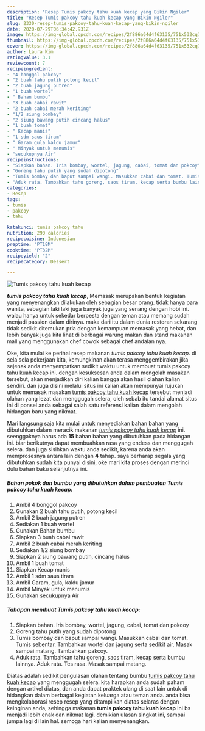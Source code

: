 ```yaml
---
description: "Resep Tumis pakcoy tahu kuah kecap yang Bikin Ngiler"
title: "Resep Tumis pakcoy tahu kuah kecap yang Bikin Ngiler"
slug: 2330-resep-tumis-pakcoy-tahu-kuah-kecap-yang-bikin-ngiler
date: 2020-07-29T06:34:42.931Z
image: https://img-global.cpcdn.com/recipes/2f886a64d4f63135/751x532cq70/tumis-pakcoy-tahu-kuah-kecap-foto-resep-utama.jpg
thumbnail: https://img-global.cpcdn.com/recipes/2f886a64d4f63135/751x532cq70/tumis-pakcoy-tahu-kuah-kecap-foto-resep-utama.jpg
cover: https://img-global.cpcdn.com/recipes/2f886a64d4f63135/751x532cq70/tumis-pakcoy-tahu-kuah-kecap-foto-resep-utama.jpg
author: Laura Kim
ratingvalue: 3.1
reviewcount: 7
recipeingredient:
- "4 bonggol pakcoy"
- "2 buah tahu putih potong kecil"
- "2 buah jagung putren"
- "1 buah wortel"
- " Bahan bumbu"
- "3 buah cabai rawit"
- "2 buah cabai merah keriting"
- "1/2 siung bombay"
- "2 siung bawang putih cincang halus"
- "1 buah tomat"
- " Kecap manis"
- "1 sdm saus tiram"
- " Garam gula kaldu jamur"
- " Minyak untuk menumis"
- "secukupnya Air"
recipeinstructions:
- "Siapkan bahan. Iris bombay, wortel, jagung, cabai, tomat dan pokcoy"
- "Goreng tahu putih yang sudah dipotong"
- "Tumis bombay dan baput sampai wangi. Masukkan cabai dan tomat. Tumis sebentar. Tambahkan wortel dan jagung serta sedikit air. Masak sampai matang. Tambahkan pakcoy."
- "Aduk rata. Tambahkan tahu goreng, saos tiram, kecap serta bumbu lainnya. Aduk rata. Tes rasa. Masak sampai matang."
categories:
- Resep
tags:
- tumis
- pakcoy
- tahu

katakunci: tumis pakcoy tahu 
nutrition: 290 calories
recipecuisine: Indonesian
preptime: "PT18M"
cooktime: "PT32M"
recipeyield: "2"
recipecategory: Dessert

---
```



![Tumis pakcoy tahu kuah kecap](https://img-global.cpcdn.com/recipes/2f886a64d4f63135/751x532cq70/tumis-pakcoy-tahu-kuah-kecap-foto-resep-utama.jpg)

<b><i>tumis pakcoy tahu kuah kecap</i></b>, Memasak merupakan bentuk kegiatan yang menyenangkan dilakukan oleh sebagian besar orang. tidak hanya para wanita, sebagian laki laki juga banyak juga yang senang dengan hobi ini. walau hanya untuk sekedar berpesta dengan teman atau memang sudah menjadi passion dalam dirinya. maka dari itu dalam dunia restoran sekarang tidak sedikit ditemukan pria dengan kemampuan memasak yang hebat, dan lebih banyak juga kita lihat di berbagai warung makan dan stand makanan mall yang menggunakan chef cowok sebagai chef andalan nya.

Oke, kita mulai ke perihal resep makanan <i>tumis pakcoy tahu kuah kecap</i>. di sela sela pekerjaan kita, kemungkinan akan terasa menggembirakan jika sejenak anda menyempatkan sedikit waktu untuk membuat tumis pakcoy tahu kuah kecap ini. dengan kesuksesan anda dalam mengolah masakan tersebut, akan menjadikan diri kalian bangga akan hasil olahan kalian sendiri. dan juga disini melalui situs ini kalian akan mempunyai rujukan untuk memasak masakan <u>tumis pakcoy tahu kuah kecap</u> tersebut menjadi olahan yang lezat dan menggugah selera, oleh sebab itu tandai alamat situs ini di ponsel anda sebagai salah satu referensi kalian dalam mengolah hidangan baru yang nikmat.




Mari langsung saja kita mulai untuk menyediakan bahan bahan yang dibutuhkan dalam meracik makanan <u><i>tumis pakcoy tahu kuah kecap</i></u> ini. seenggaknya harus ada <b>15</b> bahan bahan yang dibutuhkan pada hidangan ini. biar berikutnya dapat membuahkan rasa yang endess dan menggugah selera. dan juga sisihkan waktu anda sedikit, karena anda akan memprosesnya antara lain dengan <b>4</b> tahap. saya berharap segala yang dibutuhkan sudah kita punyai disini, oke mari kita proses dengan merinci dulu bahan baku selanjutnya ini.

<!--inarticleads1-->

##### Bahan pokok dan bumbu yang dibutuhkan dalam pembuatan Tumis pakcoy tahu kuah kecap:

1. Ambil 4 bonggol pakcoy
1. Gunakan 2 buah tahu putih, potong kecil
1. Ambil 2 buah jagung putren
1. Sediakan 1 buah wortel
1. Gunakan  Bahan bumbu
1. Siapkan 3 buah cabai rawit
1. Ambil 2 buah cabai merah keriting
1. Sediakan 1/2 siung bombay
1. Siapkan 2 siung bawang putih, cincang halus
1. Ambil 1 buah tomat
1. Siapkan  Kecap manis
1. Ambil 1 sdm saus tiram
1. Ambil  Garam, gula, kaldu jamur
1. Ambil  Minyak untuk menumis
1. Gunakan secukupnya Air




<!--inarticleads2-->

##### Tahapan membuat Tumis pakcoy tahu kuah kecap:

1. Siapkan bahan. Iris bombay, wortel, jagung, cabai, tomat dan pokcoy
1. Goreng tahu putih yang sudah dipotong
1. Tumis bombay dan baput sampai wangi. Masukkan cabai dan tomat. Tumis sebentar. Tambahkan wortel dan jagung serta sedikit air. Masak sampai matang. Tambahkan pakcoy.
1. Aduk rata. Tambahkan tahu goreng, saos tiram, kecap serta bumbu lainnya. Aduk rata. Tes rasa. Masak sampai matang.




Diatas adalah sedikit pengulasan olahan tentang bumbu <u>tumis pakcoy tahu kuah kecap</u> yang menggugah selera. kita harapkan anda sudah paham dengan artikel diatas, dan anda dapat praktek ulang di saat lain untuk di hidangkan dalam berbagai kegiatan keluarga atau teman anda. anda bisa mengkolaborasi resep resep yang ditampilkan diatas selaras dengan keinginan anda, sehingga makanan <b>tumis pakcoy tahu kuah kecap</b> ini bs menjadi lebih enak dan nikmat lagi. demikian ulasan singkat ini, sampai jumpa lagi di lain hal. semoga hari kalian menyenangkan.

